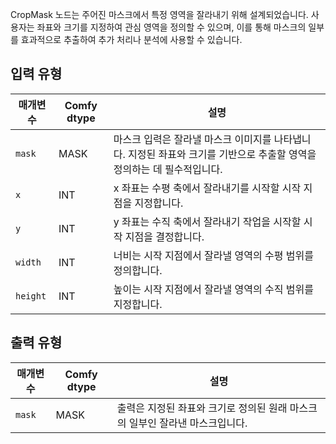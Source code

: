 CropMask 노드는 주어진 마스크에서 특정 영역을 잘라내기 위해 설계되었습니다. 사용자는 좌표와 크기를 지정하여 관심 영역을 정의할 수 있으며, 이를 통해 마스크의 일부를 효과적으로 추출하여 추가 처리나 분석에 사용할 수 있습니다.

## 입력 유형

| 매개변수 | Comfy dtype | 설명 |
|-----------|-------------|-------------|
| `mask`    | MASK        | 마스크 입력은 잘라낼 마스크 이미지를 나타냅니다. 지정된 좌표와 크기를 기반으로 추출할 영역을 정의하는 데 필수적입니다. |
| `x`       | INT         | x 좌표는 수평 축에서 잘라내기를 시작할 시작 지점을 지정합니다. |
| `y`       | INT         | y 좌표는 수직 축에서 잘라내기 작업을 시작할 시작 지점을 결정합니다. |
| `width`   | INT         | 너비는 시작 지점에서 잘라낼 영역의 수평 범위를 정의합니다. |
| `height`  | INT         | 높이는 시작 지점에서 잘라낼 영역의 수직 범위를 지정합니다. |

## 출력 유형

| 매개변수 | Comfy dtype | 설명 |
|-----------|-------------|-------------|
| `mask`    | MASK        | 출력은 지정된 좌표와 크기로 정의된 원래 마스크의 일부인 잘라낸 마스크입니다. |